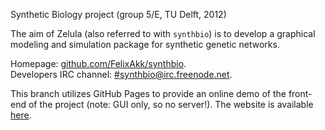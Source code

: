 Synthetic Biology project (group 5/E, TU Delft, 2012)

The aim of Zelula (also referred to with `synthbio`) is to develop a graphical modeling and simulation package for synthetic genetic networks.

Homepage: <a href="https://github.com/FelixAkk/synthbio/wiki">github.com/FelixAkk/synthbio</a>.<br/>
Developers IRC channel: <a href="irc://#synthbio@irc.freenode.net">#synthbio@irc.freenode.net</a>.

This branch utilizes GitHub Pages to provide an online demo of the front-end of the project (note: GUI only, so no server!). The website is available <a href="http://zelula.us.to/">here</a>.
